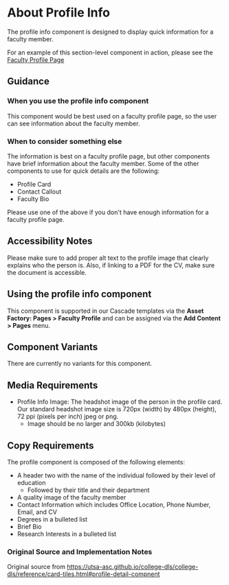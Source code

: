 # About Profile Info
The profile info component is designed to display quick information for a faculty member. 

For an example of this section-level component in action, please see the [Faculty Profile Page](https://utsa-asc.github.io/college-dls/components/detail/faculty-profile-page.html)
## Guidance

### When you use the profile info component
This component would be best used on a faculty profile page, so the user can see information about the faculty member. 

### When to consider something else
The information is best on a faculty profile page, but other components have brief information about the faculty member. Some of the other components to use for quick details are the following:
- Profile Card 
- Contact Callout
- Faculty Bio

Please use one of the above if you don't have enough information for a faculty profile page. 
## Accessibility Notes
Please make sure to add proper alt text to the profile image that clearly explains who the person is. Also, if linking to a PDF for the CV, make sure the document is accessible.
## Using the profile info component
This component is supported in our Cascade templates via the **Asset Factory: Pages > Faculty Profile** and can be assigned via the **Add Content > Pages** menu.
## Component Variants
There are currently no variants for this component. 

## Media Requirements
- Profile Info Image:  The headshot image of the person in the profile card.  Our standard headshot image size is 720px (width) by 480px (height), 72 ppi (pixels per inch) jpeg or png.
    - Image should be no larger and 300kb (kilobytes)

## Copy Requirements
The profile component is composed of the following elements:
- A header two with the name of the individual followed by their level of education 
    - Followed by their title and their department 
- A quality image of the faculty member
- Contact Information which includes Office Location, Phone Number, Email, and CV
- Degrees in a bulleted list
- Brief Bio 
- Research Interests in a bulleted list 

### Original Source and Implementation Notes
Original source from https://utsa-asc.github.io/college-dls/college-dls/reference/card-tiles.html#profile-detail-compnent